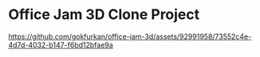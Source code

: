 # Office Jam 3D Clone Project

https://github.com/gokfurkan/office-jam-3d/assets/92991958/73552c4e-4d7d-4032-b147-f6bd12bfae9a
